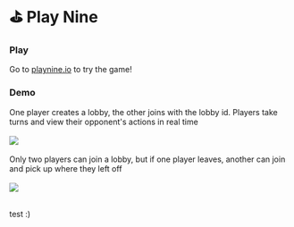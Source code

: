 # ⛳️ Play Nine

### Play
Go to [playnine.io](http://playnine.io) to try the game!
### Demo
One player creates a lobby, the other joins with the lobby id. Players take turns and view their opponent's actions in real time <br></br>
<img src="./static/demo1.gif"/>
<br></br>
Only two players can join a lobby, but if one player leaves, another can join and pick up where they left off <br></br>
<img src="./static/demo2.gif"/>
<br></br>

test :)
